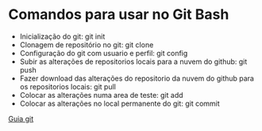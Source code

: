 # Comandos para usar no Git Bash

 - Inicialização do git: git init
 - Clonagem de repositório no git: git clone
 - Configuração do git com usuario e perfil: git config
 - Subir as alterações de repositorios locais para a nuvem do github: git push
 - Fazer download das alterações do repositorio da nuvem do github para os repositorios locais: git pull
 - Colocar as alterações numa area de teste: git add
 - Colocar as alterações no local permanente do git: git commit

[Guia git](https://rogerdudler.github.io/git-guide/index.pt_BR.html)